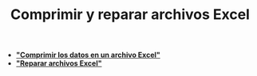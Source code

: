 ﻿---
title: Comprimir y reparar archivos Excel
second_title: Documen
type: docs
url: /es/compress-and-repair-excel-files/
linktitle: Comprimir y reparar
keywords: Deep file compression vs. Quick compression; Comprehensive file repair vs. Partial repair attempts; Automatic error detection vs. User manual check
description: Al reducir el tamaño de los archivos para optimizar el espacio de almacenamiento y proporcionar funcionalidad para reparar archivos dañados, garantiza la integridad y disponibilidad de los datos.
weight: 100
kwords: Compresión profunda de archivos vs. Compresión rápida; Reparación completa de archivos vs. Intentos de reparación parcial; Detección automática de errores vs. Verificaciones manuales del usuario.
---
- **["Comprimir los datos en un archivo Excel"](https://docs.aspose.cloud/cells/compress-excel-files/)**
- **["Reparar archivos Excel"](https://docs.aspose.cloud/cells/repair-excel-files/)**
